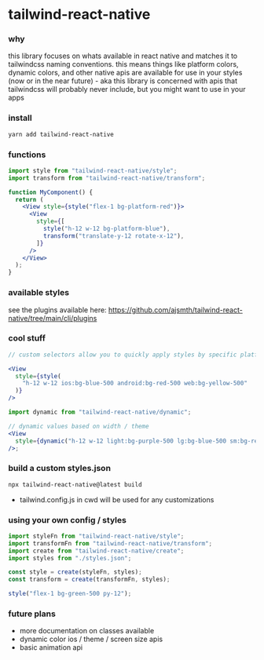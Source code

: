 # tailwind-react-native

### why

this library focuses on whats available in react native and matches it to tailwindcss naming conventions. this means things like platform colors, dynamic colors, and other native apis are available for use in your styles (now or in the near future) - aka this library is concerned with apis that tailwindcss will probably never include, but you might want to use in your apps

### install

```bash
yarn add tailwind-react-native
```

### functions

```jsx
import style from "tailwind-react-native/style";
import transform from "tailwind-react-native/transform";

function MyComponent() {
  return (
    <View style={style("flex-1 bg-platform-red")}>
      <View
        style={[
          style("h-12 w-12 bg-platform-blue"),
          transform("translate-y-12 rotate-x-12"),
        ]}
      />
    </View>
  );
}
```

### available styles

see the plugins available here: https://github.com/ajsmth/tailwind-react-native/tree/main/cli/plugins

### cool stuff

```jsx
// custom selectors allow you to quickly apply styles by specific platform

<View
  style={style(
    "h-12 w-12 ios:bg-blue-500 android:bg-red-500 web:bg-yellow-500"
  )}
/>
```

```jsx
import dynamic from "tailwind-react-native/dynamic";

// dynamic values based on width / theme
<View
  style={dynamic("h-12 w-12 light:bg-purple-500 lg:bg-blue-500 sm:bg-red-500")}
/>;
```

### build a custom styles.json

```bash
npx tailwind-react-native@latest build
```

- tailwind.config.js in cwd will be used for any customizations

### using your own config / styles

```jsx
import styleFn from "tailwind-react-native/style";
import transformFn from "tailwind-react-native/transform";
import create from "tailwind-react-native/create";
import styles from "./styles.json";

const style = create(styleFn, styles);
const transform = create(transformFn, styles);

style("flex-1 bg-green-500 py-12");
```

### future plans

- more documentation on classes available
- dynamic color ios / theme / screen size apis
- basic animation api
